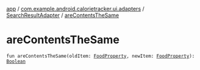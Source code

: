[app](../../index.md) / [com.example.android.calorietracker.ui.adapters](../index.md) / [SearchResultAdapter](index.md) / [areContentsTheSame](./are-contents-the-same.md)

# areContentsTheSame

`fun areContentsTheSame(oldItem: `[`FoodProperty`](../../com.example.android.calorietracker.data.models/-food-property/index.md)`, newItem: `[`FoodProperty`](../../com.example.android.calorietracker.data.models/-food-property/index.md)`): `[`Boolean`](https://kotlinlang.org/api/latest/jvm/stdlib/kotlin/-boolean/index.html)